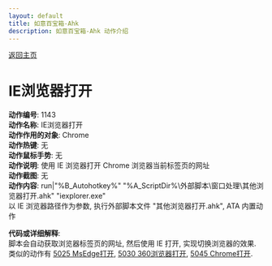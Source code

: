 ```yaml
---
layout: default
title: 如意百宝箱-Ahk
description: 如意百宝箱-Ahk 动作介绍
---
```

<link rel="stylesheet" href="../actions/css/atom-one-light.min.css">
<script src="../actions/js/highlight.min.js"></script>
<script>hljs.highlightAll();</script>

[返回主页](../index.md)

# [](#header-2) IE浏览器打开

**动作编号**: 1143  
**动作名称**: IE浏览器打开  
**动作作用的对象**: Chrome  
**动作热键**: 无  
**动作鼠标手势**: 无  
**动作说明**: 使用 IE 浏览器打开 Chrome 浏览器当前标签页的网址  
**动作截图**: 无  
**动作内容**: run|"%B_Autohotkey%" "%A_ScriptDir%\外部脚本\窗口处理\其他浏览器打开.ahk" "iexplorer.exe"  
以 IE 浏览器路径作为参数, 执行外部脚本文件 "其他浏览器打开.ahk", ATA 内置动作  

**代码或详细解释**:  
脚本会自动获取浏览器标签页的网址, 然后使用 IE 打开, 实现切换浏览器的效果.  
类似的动作有 [5025 MsEdge打开](5025.md), [5030 360浏览器打开](5030.md), [5045 Chrome打开](5045.md).  

